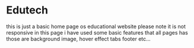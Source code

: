 # Edutech
this is just a basic home page os educational website please note it is not responsive 
in this page i have used some basic features that all pages has those are background image, hover effect tabs footer etc...
